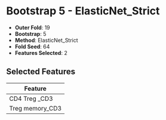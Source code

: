 # Bootstrap 5 - ElasticNet_Strict

- **Outer Fold**: 19
- **Bootstrap**: 5
- **Method**: ElasticNet_Strict
- **Fold Seed**: 64
- **Features Selected**: 2

## Selected Features

| Feature |
|---------|
| CD4 Treg _CD3 |
| Treg memory_CD3 |
